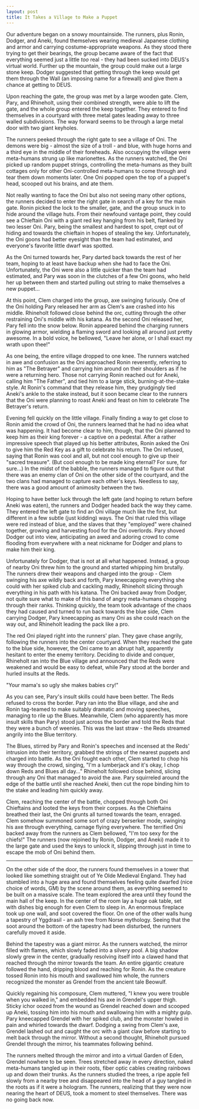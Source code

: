 ```yaml
---
layout: post
title: It Takes a Village to Make a Puppet
---
```


Our adventure began on a snowy mountainside. The runners, plus Ronin, Dodger, and Aneki,
found themselves wearing medieval Japanese clothing and armor and carrying costume-appropriate
weapons. As they stood there trying to get their bearings, the group became aware of the
fact that everything seemed just a little _too_ real - they had been sucked into DEUS's
virtual world. Further up the mountain, the group could make out a large stone keep. Dodger
suggested that getting through the keep would get them through the Wall (an imposing name
for a firewall) and give them a chance at getting to DEUS.

Upon reaching the gate, the group was met by a large wooden gate. Clem, Pary, and Rhineholt,
using their combined strength, were able to lift the gate, and the whole group entered the
keep together. They entered to find themselves in a courtyard with three metal gates leading
away to three walled subdivisions. The way forward seems to be through a large metal door
with two giant keyholes.

The runners peeked through the right gate to see a village of Oni. The demons were big -
almost the size of a troll - and blue, with huge horns and a third eye in the middle of
their foreheads. Also occupying the village were meta-humans strung up like marionettes.
As the runners watched, the Oni picked up random puppet strings, controlling the
meta-humans as they built cottages only for other Oni-controlled meta-humans to come through
and tear them down moments later. One Oni popped open the top of a puppet's head, scooped
out his brains, and ate them.

Not really wanting to face the Oni but also not seeing many other options, the runners
decided to enter the right gate in search of a key for the main gate. Ronin picked the
lock to the smaller, gate, and the group snuck in to hide around the village huts. From
their newfound vantage point, they could see a Chieftain Oni with a giant red key hanging
from his belt, flanked by two lesser Oni. Pary, being the smallest and hardest to spot,
crept out of hiding and towards the chieftain in hopes of stealing the key. Unfortunately,
the Oni goons had better eyesight than the team had estimated, and everyone's favorite
little dwarf was spotted.

As the Oni turned towards her, Pary darted back towards the rest of her team, hoping to
at least have backup when she had to face the Oni. Unfortunately, the Oni were also a
little quicker than the team had estimated, and Pary was soon in the clutches of a few
Oni goons, who held her up between them and started pulling out string to make themselves
a new puppet...

At this point, Clem charged into the group, axe swinging furiously. One of the Oni holding
Pary released her arm as Clem's axe crashed into his middle. Rhineholt followed close behind
the orc, cutting through the other restraining Oni's middle with his katana. As the second
Oni released her, Pary fell into the snow below. Ronin appeared behind the charging runners
in glowing armor, wielding a flaming sword and looking all around just pretty awesome. In
a bold voice, he bellowed, "Leave her alone, or I shall exact my wrath upon thee!"

As one being, the entire village dropped to one knee. The runners watched in awe and
confusion as the Oni approached Ronin reverently, referring to him as "The Betrayer" and
carrying him around on their shoulders as if he were a returning hero. Those not carrying
Ronin reached out for Aneki, calling him "The Father", and tied him to a large stick,
burning-at-the-stake style. At Ronin's command that they release him, they grudgingly tied
Aneki's ankle to the stake instead, but it soon became clear to the runners that the Oni
were planning to roast Aneki and feast on him to celebrate The Betrayer's return.

Evening fell quickly on the little village. Finally finding a way to get close to Ronin
amid the crowd of Oni, the runners learned that he had no idea what was happening. It had
become clear to him, though, that the Oni planned to keep him as their king forever - a
captive on a pedestal. After a rather impressive speech that played up his better attributes,
Ronin asked the Oni to give him the Red Key as a gift to celebrate his return. The Oni
refused, saying that Ronin was cool and all, but not cool enough to give up their "sacred
treasure". (But cool enough to be made king eternal? For sure, for sure...) In the midst
of the babble, the runners managed to figure out that there was an enemy clan of Oni on
the other side of the courtyard, and the two clans had managed to capture each other's
keys. Needless to say, there was a good amount of animosity between the two.

Hoping to have better luck through the left gate (and hoping to return before Aneki was
eaten), the runners and Dodger headed back the way they came. They entered the left gate
to find an Oni village much like the first, but different in a few subtle (just kidding)
ways. The Oni that ruled this village were red instead of blue, and the slaves that they
"employed" were chained together, growing and harvesting food for the Oni overlords.
Pary shoved Dodger out into view, anticipating an awed and adoring crowd to come flooding
from everywhere with a neat nickname for Dodger and plans to make him their king.

Unfortunately for Dodger, that is not at all what happened. Instead, a group of nearby Oni
threw him to the ground and started whipping him brutally. The runners drew their weapons
and charged into the group - Clem swinging his axe wildly back and forth, Pary kneecapping
everything she could with her spiked club and cackling madly, Rhineholt slicing through
everything in his path with his katana. The Oni backed away from Dodger, not quite sure
what to make of this band of angry meta-humans chopping through their ranks. Thinking
quickly, the team took advantage of the chaos they had caused and turned to run back towards
the blue side, Clem carrying Dodger, Pary kneecapping as many Oni as she could reach on
the way out, and Rhineholt leading the pack like a pro.

The red Oni played right into the runners' plan. They gave chase angrily, following the
runners into the center courtyard. When they reached the gate to the blue side, however,
the Oni came to an abrupt halt, apparently hesitant to enter the enemy territory. Deciding
to divide and conquer, Rhineholt ran into the Blue village and announced that the Reds were
weakened and would be easy to defeat, while Pary stood at the border and hurled insults at
the Reds.

"Your mama's so ugly she makes babies cry!"

As you can see, Pary's insult skills could have been better. The Reds refused to cross the
border. Pary ran into the Blue village, and she and Ronin tag-teamed to make suitably
dramatic and moving speeches, managing to rile up the Blues. Meanwhile, Clem (who
apparently has more insult skills than Pary) stood just across the border and told the Reds
that they were a bunch of weenies. This was the last straw - the Reds streamed angrily into
the Blue territory.

The Blues, stirred by Pary and Ronin's speeches and incensed at the Reds' intrusion into
their territory, grabbed the strings of the nearest puppets and charged into battle. As
the Oni fought each other, Clem started to chop his way through the crowd, singing, "I'm
a lumberjack and it's okay, I chop down Reds and Blues all day..." Rhineholt followed close
behind, slicing through any Oni that managed to avoid the axe. Pary squirreled around the
edge of the battle until she reached Aneki, then cut the rope binding him to the stake and
leading him quickly away.

Clem, reaching the center of the battle, chopped through both Oni Chieftains and looted
the keys from their corpses. As the Chieftains breathed their last, the Oni grunts all
turned towards the team, enraged. Clem somehow summoned some sort of crazy berserker mode,
swinging his axe through everything, carnage flying everywhere. The terrified Oni backed
away from the runners as Clem bellowed, "I'm too sexy for the chiefs!" The runners (now
rejoined by Ronin, Dodger, and Aneki) made it to the large gate and used the keys to unlock
it, slipping through just in time to escape the mob of Oni behind them.

*****

On the other side of the door, the runners found themselves in a tower that looked like
something straight out of Ye Olde Medieval England. They had stumbled into a huge area and
found themselves feeling quite dwarfed (nice choice of words, GM) by the scene around them,
as everything seemed to be built on a massive scale. The team explored the area until they
found the main hall of the keep. In the center of the room lay a huge oak table, set with
dishes big enough for even Clem to sleep in. An enormous fireplace took up one wall, and
soot covered the floor. On one of the other walls hung a tapestry of Yggdrasil - an ash
tree from Norse mythology. Seeing that the soot around the bottom of the tapestry had
been disturbed, the runners carefully moved it aside.

Behind the tapestry was a giant mirror. As the runners watched, the mirror filled with
flames, which slowly faded into a silvery pool. A big shadow slowly grew in the center,
gradually resolving itself into a clawed hand that reached through the mirror towards the
team. An entire gigantic creature followed the hand, dripping blood and reaching for Ronin.
As the creature tossed Ronin into his mouth and swallowed him whole, the runners recognized
the monster as Grendel from the ancient tale Beowulf.

Quickly regaining his composure, Clem muttered, "I knew you were trouble when you walked
in," and embedded his axe in Grendel's upper thigh. Sticky ichor oozed from the wound as
Grendel reached down and scooped up Aneki, tossing him into his mouth and swallowing him
with a mighty gulp. Pary kneecapped Grendel with her spiked club, and the monster howled
in pain and whirled towards the dwarf. Dodging a swing from Clem's axe, Grendel lashed out
and caught the orc with a giant claw before starting to melt back through the mirror.
Without a second thought, Rhineholt pursued Grendel through the mirror, his teammates
following behind.

The runners melted through the mirror and into a virtual Garden of Eden, Grendel nowhere
to be seen. Trees stretched away in every direction, naked meta-humans tangled up in their
roots, fiber optic cables creating rainbows up and down their trunks. As the runners studied
the trees, a ripe apple fell slowly from a nearby tree and disappeared into the head of a
guy tangled in the roots as if it were a hologram. The runners, realizing that they were
now nearing the heart of DEUS, took a moment to steel themselves. There was no going back
now.
